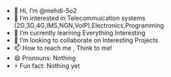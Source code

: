 - 👋 Hi, I’m @mehdi-5o2
- 👀 I’m interested in Telecommuication systems (2G,3G,4G,IMS,NGN,VoIP),Electronics,Programming
- 🌱 I’m currently learning Everything Interesting
- 💞️ I’m looking to collaborate on Interesting Projects
- 📫 How to reach me , Think to me!
- 😄 Pronouns: Nothing
- ⚡ Fun fact: Nothing yet

<!---
mehdi-5o2/mehdi-5o2 is a ✨ special ✨ repository because its `README.md` (this file) appears on your GitHub profile.
You can click the Preview link to take a look at your changes.
--->
